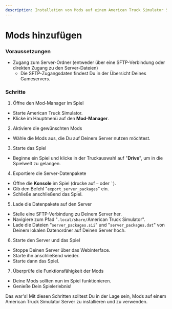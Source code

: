 ```yaml
---
description: Installation von Mods auf einem American Truck Simulator Server
---
```


# Mods hinzufügen

### Voraussetzungen

* Zugang zum Server-Ordner (entweder über eine SFTP-Verbindung oder direkten Zugang zu den Server-Dateien)
  * Die SFTP-Zugangsdaten findest Du in der Übersicht Deines Gameservers.

### Schritte

1. Öffne den Mod-Manager im Spiel

* Starte American Truck Simulator.
* Klicke im Hauptmenü auf den **Mod-Manager**.

2. Aktiviere die gewünschten Mods

* Wähle die Mods aus, die Du auf Deinem Server nutzen möchtest.

3. Starte das Spiel

* Beginne ein Spiel und klicke in der Truckauswahl auf "**Drive**", um in die Spielwelt zu gelangen.

4. Exportiere die Server-Datenpakete

* Öffne die **Konsole** im Spiel (drucke auf `~` oder `` ` ``).
* Gib den Befehl "`export_server_packages`" ein.
* Schließe anschließend das Spiel.

5. Lade die Datenpakete auf den Server

* Stelle eine SFTP-Verbindung zu Deinem Server her.
* Navigiere zum Pfad "`.local/share/`American Truck Simulator".
* Lade die Dateien "`server_packages.sii`" und "`server_packages.dat`" von Deinem lokalen Datenordner auf Deinen Server hoch.

6. Starte den Server und das Spiel

* Stoppe Deinen Server über das Webinterface.
* Starte ihn anschließend wieder.
* Starte dann das Spiel.

7. Überprüfe die Funktionsfähigkeit der Mods

* Deine Mods sollten nun im Spiel funktionieren.
* Genieße Dein Spielerlebnis!

Das war's! Mit diesen Schritten solltest Du in der Lage sein, Mods auf einem American Truck Simulator Server zu installieren und zu verwenden.

